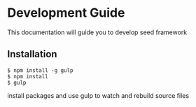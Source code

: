 # Development Guide

This documentation will guide you to develop seed framework

## Installation

```
$ npm install -g gulp
$ npm install
$ gulp
```

install packages and use gulp to watch and rebuild source files